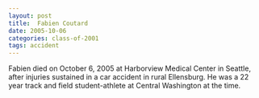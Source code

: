 ```yaml
---
layout: post
title:  Fabien Coutard
date: 2005-10-06
categories: class-of-2001
tags: accident
---
```

Fabien died on October 6, 2005 at Harborview Medical Center in Seattle, after injuries sustained in a car accident in rural Ellensburg. He was a 22 year track and field student-athlete at Central Washington at the time.
